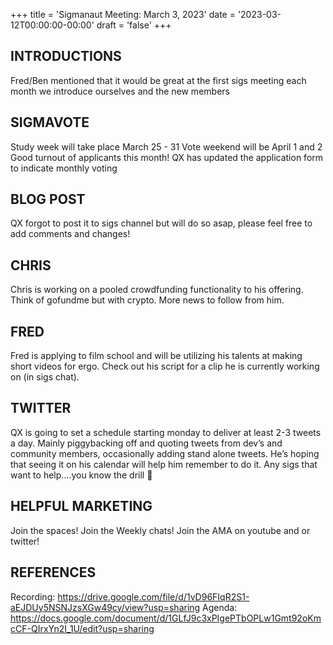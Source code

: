 
+++
title = 'Sigmanaut Meeting: March 3, 2023'
date = '2023-03-12T00:00:00-00:00'
draft = 'false'
+++

## INTRODUCTIONS
Fred/Ben mentioned that it would be great at the first sigs meeting each month we introduce ourselves and the new members

## SIGMAVOTE
Study week will take place March 25 - 31
Vote weekend will be April 1 and 2
Good turnout of applicants this month!
QX has updated the application form to indicate monthly voting

## BLOG POST
QX forgot to post it to sigs channel but will do so asap, please feel free to add comments and changes!

## CHRIS
Chris is working on a pooled crowdfunding functionality to his offering. Think of gofundme but with crypto. More news to follow from him. 

## FRED
Fred is applying to film school and will be utilizing his talents at making short videos for ergo. Check out his script for a clip he is currently working on (in sigs chat). 

## TWITTER
QX is going to set a schedule starting monday to deliver at least 2-3 tweets a day. Mainly piggybacking off and quoting tweets from dev’s and community members, occasionally adding stand alone tweets. He’s hoping that seeing it on his calendar will help him remember to do it. Any sigs that want to help….you know the drill 🙂 

## HELPFUL MARKETING
Join the spaces!
Join the Weekly chats!
Join the AMA on youtube and or twitter!

## REFERENCES

Recording: https://drive.google.com/file/d/1vD96FIqR2S1-aEJDUy5NSNJzsXGw49cy/view?usp=sharing
Agenda: https://docs.google.com/document/d/1GLfJ9c3xPIgePTbOPLw1Gmt92oKmcCF-QIrxYn2I_1U/edit?usp=sharing


